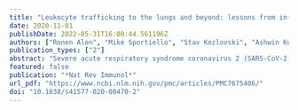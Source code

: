```yaml
---
title: "Leukocyte trafficking to the lungs and beyond: lessons from influenza for COVID-19"
date: 2020-11-01
publishDate: 2022-05-31T16:00:44.561196Z
authors: ["Ronen Alon", "Mike Sportiello", "Stav Kozlovski", "Ashwin Kumar", "Emma C. Reilly", "Alexander Zarbock", "Natalio Garbi", "David J. Topham"]
publication_types: ["2"]
abstract: "Severe acute respiratory syndrome coronavirus 2 (SARS-CoV-2) is the causative agent of coronavirus disease 2019 (COVID-19). Understanding of the fundamental processes underlying the versatile clinical manifestations of COVID-19 is incomplete without comprehension of how different immune cells are recruited to various compartments of virus-infected lungs, and how this recruitment differs among individuals with different levels of disease severity. As in other respiratory infections, leukocyte recruitment to the respiratory system in people with COVID-19 is orchestrated by specific leukocyte trafficking molecules, and when uncontrolled and excessive it results in various pathological complications, both in the lungs and in other organs. In the absence of experimental data from physiologically relevant animal models, our knowledge of the trafficking signals displayed by distinct vascular beds and epithelial cell layers in response to infection by SARS-CoV-2 is still incomplete. However, SARS-CoV-2 and influenza virus elicit partially conserved inflammatory responses in the different respiratory epithelial cells encountered early in infection and may trigger partially overlapping combinations of trafficking signals in nearby blood vessels. Here, we review the molecular signals orchestrating leukocyte trafficking to airway and lung compartments during primary pneumotropic influenza virus infections and discuss potential similarities to distinct courses of primary SARS-CoV-2 infections. We also discuss how an imbalance in vascular activation by leukocytes outside the airways and lungs may contribute to extrapulmonary inflammatory complications in subsets of patients with COVID-19. These multiple molecular pathways are potential targets for therapeutic interventions in patients with severe COVID-19., In this Perspective, Alon and colleagues discuss how insights into immune cell trafficking during pneumotropic influenza virus infections may inform our understanding of immune cell recruitment to the respiratory tract in patients with coronavirus disease 2019 (COVID-19). Moreover, they examine the emerging knowledge of vascular pathologies beyond the lung caused by severe acute respiratory syndrome coronavirus 2 (SARS-CoV-2)."
featured: false
publication: "*Nat Rev Immunol*"
url_pdf: "https://www.ncbi.nlm.nih.gov/pmc/articles/PMC7675406/"
doi: "10.1038/s41577-020-00470-2"
---
```


